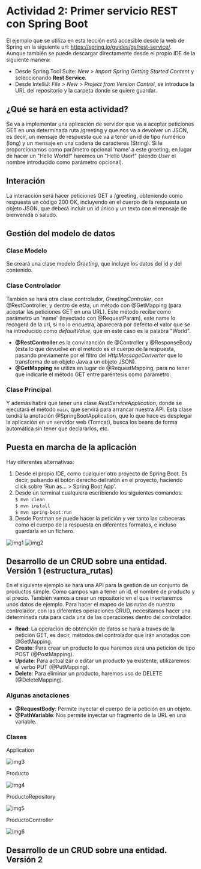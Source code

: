 # Actividad 2: Primer servicio REST con Spring Boot

El ejemplo que se utiliza en esta lección está accesible desde la web de Spring en la siguiente url: https://spring.io/guides/gs/rest-service/.
<br>Aunque también se puede descargar directamente desde el propio IDE de la siguiente manera:
- Desde Spring Tool Suite: _New > Import Spring Getting Started Content_ y seleccionando **Rest Service**.
- Desde IntelliJ: _File > New > Project from Version Control_, se introduce la URL del repositorio y la carpeta donde se quiere guardar.

## ¿Qué se hará en esta actividad?
Se va a implementar una aplicación de servidor que va a aceptar peticiones GET en una determinada ruta /greeting y que nos va a devolver un JSON, es decir, un mensaje de respuesta que va a tener un id de tipo numérico (long) y un mensaje en una cadena de caracteres (String). Si le proporcionamos como parámetro opcional 'name' a este greeting, en lugar de hacer un "Hello World!" haremos un "Hello User!" (siendo _User_ el nombre introducido como parámetro opcional).

## Interación
La interacción será hacer peticiones GET a /greeting, obteniendo como respuesta un código 200 OK, incluyendo en el cuerpo de la respuesta un objeto JSON, que deberá incluir un id único y un texto con el mensaje de bienvenida o saludo.

## Gestión del modelo de datos
### Clase Modelo
Se creará una clase modelo _Greeting_, que incluye los datos del id y del contenido.

### Clase Controlador
También se hará otra clase controlador, _GreetingController_, con @RestController, y dentro de esta, un método con @GetMapping (para aceptar las peticiones GET en una URL). Este método recibe como parámetro un 'name' (inyectado con @RequestParam), este name lo recogerá de la url, si no lo encuetra, aparecerá por defecto el valor que se ha introducido como _defaultValue_, que en este caso es la palabra "World".

- **@RestController** es la convinanción de @Controller y @ResponseBody (ésta lo que devuelve en el método es el cuerpo de la respuesta, pasando previamente por el filtro del _HttpMessageConverter_ que lo transforma de un objeto Java a un objeto JSON).
- **@GetMapping** se utiliza en lugar de @RequestMapping, para no tener que indicarle el método GET entre paréntesis como parámetro.

### Clase Principal
Y además habrá que tener una clase _RestServiceApplication_, donde se ejecutará el método `main`, que servirá para arrancar nuestra API. Esta clase tendrá la anotación @SpringBootApplication, que lo que hace es desplegar la aplicación en un servidor web (Tomcat), busca los beans de forma automática sin tener que declararlos, etc.

## Puesta en marcha de la aplicación
Hay diferentes alternativas:
1. Desde el propio IDE, como cualquier otro proyecto de Spring Boot. Es decir, pulsando el botón derecho del ratón en el proyecto, haciendo click sobre 'Run as... > Spring Boot App'.
2. Desde un terminal cualquiera escribiendo los siguientes comandos:
	<br>`$ mvn clean`
	<br>`$ mvn install`
	<br>`$ mvn spring-boot:run`
3. Desde Postman se puede hacer la petición y ver tanto las cabeceras como el cuerpo de la respuesta en diferentes formatos, e incluso guardarla en un fichero.

![img1](https://user-images.githubusercontent.com/98974760/201521174-3242df62-ac03-4889-84ca-dbfcf1ab96da.PNG)
![img2](https://user-images.githubusercontent.com/98974760/201521182-21e42c6c-6db6-4386-bfd4-1b575ef5ef61.PNG)

## Desarrollo de un CRUD sobre una entidad. Versión 1 (estructura_rutas)
En el siguiente ejemplo se hará una API para la gestión de un conjunto de productos simple. Como campos van a tener un id, el nombre de producto y el precio. También vamos a crear un repositorio en el que insertaremos unos datos de ejemplo.
Para hacer el mapeo de las rutas de nuestro controlador, con las diferentes operaciones CRUD, necesitamos hacer una determinada ruta para cada una de las operaciones dentro del controlador.

- **Read**: La operación de obtención de datos se hará a través de la petición GET, es decir, métodos del controlador que irán anotados con @GetMapping.
- **Create**: Para crear un producto lo que haremos será una petición de tipo POST (@PostMapping).
- **Update**: Para actualizar o editar un producto ya existente, utilizaremos el verbo PUT (@PutMapping).
- **Delete**: Para eliminar un producto, haremos uso de DELETE (@DeleteMapping).

### Algunas anotaciones
- **@RequestBody**: Permite inyectar el cuerpo de la petición en un objeto.
- **@PathVariable**: Nos permite inyectar un fragmento de la URL en una variable.

### Clases
Application

![img3](https://user-images.githubusercontent.com/98974760/201521192-179c4af5-5387-4e6b-b846-8443402edc47.PNG)

Producto

![img4](https://user-images.githubusercontent.com/98974760/201521203-d6509e9e-34f8-4ff5-a0c8-690fbebb2658.PNG)

ProductoRepository

![img5](https://user-images.githubusercontent.com/98974760/201521209-0dceb72f-8f3d-410c-af57-e7753ea64004.PNG)

ProductoController

![img6](https://user-images.githubusercontent.com/98974760/201521211-a72af622-cee8-4739-8d8e-ffcacd16117d.PNG)



## Desarrollo de un CRUD sobre una entidad. Versión 2
